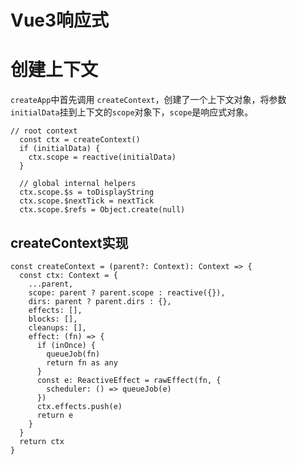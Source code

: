 
# Vue3响应式


# 创建上下文

`createApp`中首先调用 `createContext`，创建了一个上下文对象，将参数`initialData`挂到上下文的`scope`对象下，`scope`是响应式对象。

```
// root context
  const ctx = createContext()
  if (initialData) {
    ctx.scope = reactive(initialData)
  }

  // global internal helpers
  ctx.scope.$s = toDisplayString
  ctx.scope.$nextTick = nextTick
  ctx.scope.$refs = Object.create(null)
```

## createContext实现

```
const createContext = (parent?: Context): Context => {
  const ctx: Context = {
    ...parent,
    scope: parent ? parent.scope : reactive({}),
    dirs: parent ? parent.dirs : {},
    effects: [],
    blocks: [],
    cleanups: [],
    effect: (fn) => {
      if (inOnce) {
        queueJob(fn)
        return fn as any
      }
      const e: ReactiveEffect = rawEffect(fn, {
        scheduler: () => queueJob(e)
      })
      ctx.effects.push(e)
      return e
    }
  }
  return ctx
}
```
